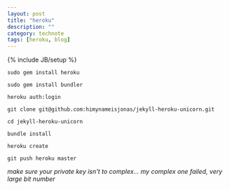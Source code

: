 ```yaml
---
layout: post
title: "heroku"
description: ""
category: technote
tags: [heroku, blog]
---
```

{% include JB/setup %}

	sudo gem install heroku
		
	sudo gem install bundler

 	heroku auth:login
 	
 	git clone git@github.com:himynameisjonas/jekyll-heroku-unicorn.git
 	
 	cd jekyll-heroku-unicorn
 	
 	bundle install
 	
 	heroku create
 	
 	git push heroku master
 	 	
 _make sure your private key isn't to complex... my complex one failed, very large bit number_